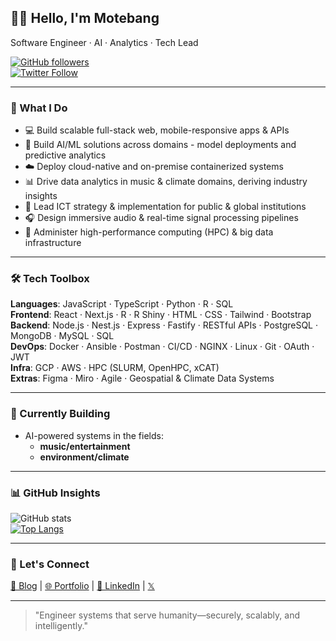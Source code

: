 ## 👋🏽 Hello, I'm Motebang

Software Engineer · AI · Analytics · Tech Lead   

[![GitHub followers](https://img.shields.io/github/followers/lebusa?style=social)](https://github.com/lebusa)  
[![Twitter Follow](https://img.shields.io/twitter/follow/sirfongfong?style=social)](https://twitter.com/sirfongfong)

---

### 🔧 What I Do
- 💻 Build scalable full-stack web, mobile-responsive apps & APIs
- 🤖 Build AI/ML solutions across domains - model deployments and predictive analytics 
- ☁️ Deploy cloud-native and on-premise containerized systems
- 📊 Drive data analytics in music & climate domains, deriving industry insights
- 🧠 Lead ICT strategy & implementation for public & global institutions  
- 🎧 Design immersive audio & real-time signal processing pipelines
- 🧮 Administer high-performance computing (HPC) & big data infrastructure

---

### 🛠️ Tech Toolbox
**Languages**: JavaScript · TypeScript · Python · R · SQL  
**Frontend**: React · Next.js · R · R Shiny · HTML · CSS · Tailwind · Bootstrap  
**Backend**: Node.js · Nest.js · Express · Fastify · RESTful APIs · PostgreSQL · MongoDB · MySQL · SQL  
**DevOps**: Docker · Ansible · Postman · CI/CD · NGINX · Linux · Git · OAuth · JWT  
**Infra**: GCP · AWS · HPC (SLURM, OpenHPC, xCAT)   
**Extras**: Figma · Miro · Agile · Geospatial & Climate Data Systems

---

### 🚧 Currently Building
- AI-powered systems in the fields:
  -   **music/entertainment**
  -   **environment/climate**

---

### 📊 GitHub Insights
![GitHub stats](https://github-readme-stats.vercel.app/api?username=lebusa&show_icons=true&title_color=333&icon_color=007ec6&hide=issues)  
[![Top Langs](https://github-readme-stats.vercel.app/api/top-langs/?username=lebusa&layout=compact)](https://github.com/lebusa/github-readme-stats)

---

### 💬 Let's Connect
[📝 Blog](https://hashnode.com/@sirfongfong) | [🌐 Portfolio](https://sirfongfong.com) | [💼 LinkedIn](https://linkedin.com/in/lebusam) | [𝕏](https://twitter.com/sirfongfong)

---

> "Engineer systems that serve humanity—securely, scalably, and intelligently."
